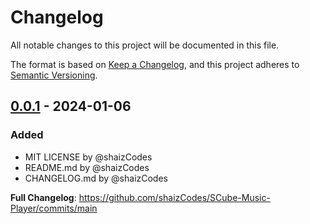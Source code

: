 # Changelog

All notable changes to this project will be documented in this file.

The format is based on [Keep a Changelog](https://keepachangelog.com/en/1.0.0/), and this project adheres to [Semantic Versioning](https://semver.org/spec/v2.0.0.html).

## [0.0.1] - 2024-01-06

###  Added
* MIT LICENSE by @shaizCodes
* README.md by @shaizCodes
* CHANGELOG.md by @shaizCodes
  
[0.0.1]: https://github.com/shaizCodes/SCube-Music-Player/releases/tag/v0.0.1

**Full Changelog**: https://github.com/shaizCodes/SCube-Music-Player/commits/main
